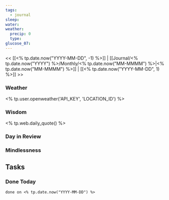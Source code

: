 ```yaml
---
tags:
  - journal
sleep: 
water: 
weather:
  precip: 0
  type: 
glucose_07:
---
```


<< [[<% tp.date.now("YYYY-MM-DD", -1) %>]] |  [[Journal/<% tp.date.now("YYYY") %>/Monthly/<% tp.date.now("MM-MMMM") %>|<% tp.date.now("MM-MMMM") %>]] | [[<% tp.date.now("YYYY-MM-DD", 1) %>]] >> 

### Weather

<% tp.user.openweather('API_KEY', 'LOCATION_ID') %>

### Wisdom

<% tp.web.daily_quote() %>

### Day in Review

### Mindlessness


## Tasks

### Done Today

```tasks
done on <% tp.date.now("YYYY-MM-DD") %>
```